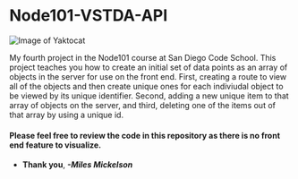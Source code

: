 # Node101-VSTDA-API

![Image of Yaktocat](https://octodex.github.com/images/yaktocat.png)

My fourth project in the Node101 course at San Diego Code School. This project teaches you how to 
create an initial set of data points as an array of objects in the server for use on the front end. 
First, creating a route to view all of the objects and then create unique ones for each indiviudal 
object to be viewed by its unique identifier. Second, adding a new unique item to that array of objects 
on the server, and third, deleting one of the items out of that array by using a unique id.

#### Please feel free to review the code in this repository as there is no front end feature to visualize.

* **Thank you**, ***-Miles Mickelson***
